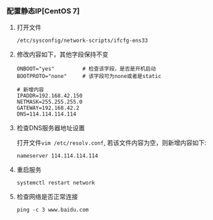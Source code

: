 ### 配置静态IP[CentOS 7]

1. 打开文件
    ```
    /etc/sysconfig/network-scripts/ifcfg-ens33
    ```
2. 修改内容如下，其他字段保持不变

    ```
    ONBOOT="yes"         # 检查该字段，是否是开机启动
    BOOTPROTO="none"     # 该字段可为none或者是static

    # 新增内容
    IPADDR=192.168.42.150
    NETMASK=255.255.255.0
    GATEWAY=192.168.42.2
    DNS=114.114.114.114
    ```

3. 检查DNS服务器地址设置

    打开文件`vim /etc/resolv.conf`, 若该文件内容为空，则新增内容如下:
    ```
    nameserver 114.114.114.114
    ```

4. 重启服务
    ```
    systemctl restart network
    ```

5. 检查网络是否正常连接

    ```
    ping -c 3 www.baidu.com
    ```
